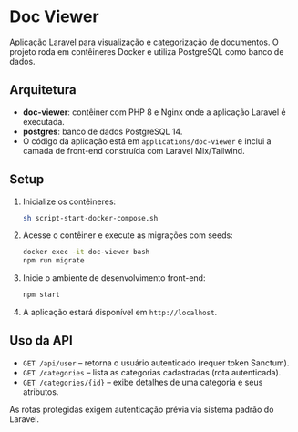 # Doc Viewer

Aplicação Laravel para visualização e categorização de documentos. O projeto roda em contêineres Docker e utiliza PostgreSQL como banco de dados.

## Arquitetura

- **doc-viewer**: contêiner com PHP 8 e Nginx onde a aplicação Laravel é executada.
- **postgres**: banco de dados PostgreSQL 14.
- O código da aplicação está em `applications/doc-viewer` e inclui a camada de front-end construída com Laravel Mix/Tailwind.

## Setup

1. Inicialize os contêineres:
   ```bash
   sh script-start-docker-compose.sh
   ```
2. Acesse o contêiner e execute as migrações com seeds:
   ```bash
   docker exec -it doc-viewer bash
   npm run migrate
   ```
3. Inicie o ambiente de desenvolvimento front-end:
   ```bash
   npm start
   ```
4. A aplicação estará disponível em `http://localhost`.

## Uso da API

- `GET /api/user` – retorna o usuário autenticado (requer token Sanctum).
- `GET /categories` – lista as categorias cadastradas (rota autenticada).
- `GET /categories/{id}` – exibe detalhes de uma categoria e seus atributos.

As rotas protegidas exigem autenticação prévia via sistema padrão do Laravel.

